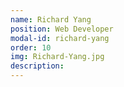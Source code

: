 ```yaml
---
name: Richard Yang
position: Web Developer
modal-id: richard-yang
order: 10
img: Richard-Yang.jpg
description: 
---
```

